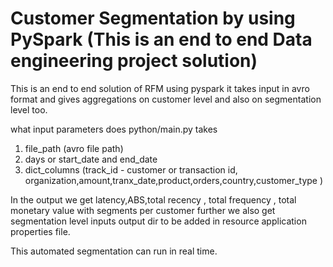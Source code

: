 # Customer Segmentation by using PySpark (This is an end to end Data engineering project solution) 


This is an end to end solution of RFM using pyspark it takes input in avro format and gives aggregations on customer level and also on segmentation level too.

what input parameters does python/main.py takes
  1. file_path (avro file path)
  2. days or start_date and end_date
  3. dict_columns (track_id -  customer or transaction id, organization,amount,tranx_date,product,orders,country,customer_type )
  
In the output we get latency,ABS,total recency , total frequency , total monetary value with segments per customer further we also get segmentation level inputs 
output dir to be added in resource application properties file. 

This automated segmentation can run in real time.

